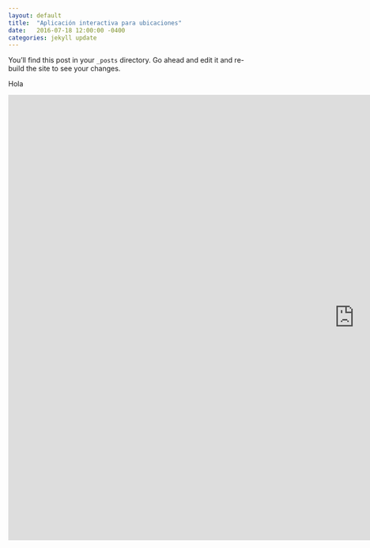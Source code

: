 ```yaml
---
layout: default
title:  "Aplicación interactiva para ubicaciones"
date:   2016-07-18 12:00:00 -0400
categories: jekyll update
---
```

You’ll find this post in your `_posts` directory. Go ahead and edit it and re-build the site to see your changes.



Hola

<iframe src="https://zenitmapas.github.io/maps/plot_escuelas.html" style="border: none; width: 1400px; height: 900px">
